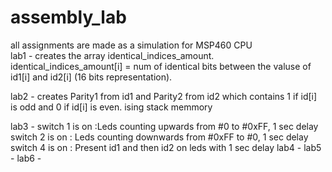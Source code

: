 # assembly_lab
all assignments are made as a simulation for MSP460 CPU  
lab1 - creates the array identical_indices_amount. identical_indices_amount[i] = num of identical bits between the valuse of id1[i] and id2[i] (16 bits representation).

lab2 - creates Parity1 from id1 and Parity2 from id2 which contains 1 if id[i] is odd and 0 if id[i] is even. 
ising stack memmory

lab3 - switch 1 is on :Leds counting upwards from #0 to #0xFF, 1 sec delay
       switch 2 is on : Leds counting downwards from #0xFF to #0, 1 sec delay
       switch 4 is on : Present id1 and then id2 on leds with 1 sec delay
lab4 -
lab5 -
lab6 -
